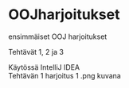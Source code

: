 # OOJharjoitukset

ensimmäiset OOJ harjoitukset <br/>

Tehtävät 1, 2 ja 3 <br/>

Käytössä IntelliJ IDEA <br/>
Tehtävän 1 harjoitus 1 .png kuvana
